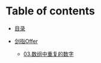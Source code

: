 # Table of contents

- [目录](README.md)

- [剑指Offer](./Leetcode/leetcode.md)
  - [03.数组中重复的数字](./Leetcode/03.数组中重复的数字.md)

